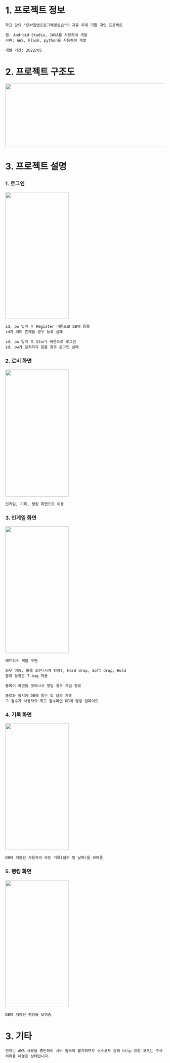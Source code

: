 # 1. 프로젝트 정보

    학교 강의 "모바일앱프로그래밍실습"의 자유 주제 기말 개인 프로젝트
   
    앱: Android Studio, JAVA를 사용하여 개발
    서버: AWS, Flask, python을 사용하여 개발

    개발 기간: 2022/05

# 2. 프로젝트 구조도
<img src="https://github.com/slllldka/Tetris_App/assets/121309640/0f1e4545-b574-4bdb-adb9-4d48e8ee7f0d" width="800" height="200"/>

# 3. 프로젝트 설명
  ### 1. 로그인
  <img src="https://github.com/slllldka/Tetris_App/assets/121309640/73cd645d-c00f-4b11-a95f-b81dfe2b77c0" width="200" height="400"/>
    
    id, pw 입력 후 Register 버튼으로 DB에 등록
    id가 이미 존재할 경우 등록 실패

    id, pw 입력 후 Start 버튼으로 로그인
    id, pw가 일치하지 않을 경우 로그인 실패
  
  ### 2. 로비 화면
  <img src="https://github.com/slllldka/Tetris_App/assets/121309640/983352d7-76cd-4a28-95db-f5278b3b8bab" width="200" height="400"/>
  
    인게임, 기록, 랭킹 화면으로 이동

  ### 3. 인게임 화면
  <img src="https://github.com/slllldka/Tetris_App/assets/121309640/45a52d32-0268-43ff-ad87-e76250f27c55" width="200" height="400"/>

    테트리스 게임 구현
    
    좌우 이동, 블록 회전(시계 방향), Hard drop, Soft drop, Hold
    블록 등장은 7-bag 적용
    
    블록이 화면을 벗어나서 쌓일 경우 게임 종료
    
    종료와 동시에 DB에 점수 및 날짜 기록
    그 점수가 사용자의 최고 점수라면 DB에 랭킹 업데이트

  ### 4. 기록 화면
  <img src="https://github.com/slllldka/Tetris_App/assets/121309640/e69601e3-6bd5-4c81-a5b5-1003203d4f70" width="200" height="400"/>

    DB에 저장된 사용자의 모든 기록(점수 및 날짜)을 보여줌

  ### 5. 랭킹 화면
  <img src="https://github.com/slllldka/Tetris_App/assets/121309640/a1b6c7e7-2b5a-4c2c-bd58-a9390b11cf71" width="200" height="400"/>
  
    DB에 저장된 랭킹을 보여줌
    

# 3. 기타

    현재는 AWS 사용을 중단하여 서버 접속이 불가하므로 소스코드 상의 http 요청 코드는 주석 처리를 해놓은 상태입니다.
  
